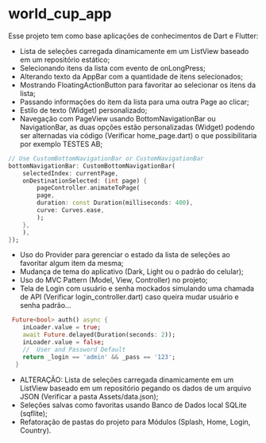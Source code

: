 # world_cup_app

Esse projeto tem como base aplicações de conhecimentos de Dart e Flutter:
- Lista de seleções carregada dinamicamente em um ListView baseado em um repositório estático;
- Selecionando itens da lista com evento de onLongPress;
- Alterando texto da AppBar com a quantidade de itens selecionados;
- Mostrando FloatingActionButton para favoritar ao selecionar os itens da lista;
- Passando informações do item da lista para uma outra Page ao clicar;
- Estilo de texto (Widget) personalizado; 
- Navegação com PageView usando BottomNavigationBar ou NavigationBar, as duas opções estão personalizadas (Widget) podendo ser alternadas via código (Verificar home_page.dart) o que possibilitaria por exemplo TESTES AB;

```dart
// Use CustomBottomNavigationBar or CustomNavigationBar
bottomNavigationBar: CustomBottomNavigationBar(
    selectedIndex: currentPage,
    onDestinationSelected: (int page) {
        pageController.animateToPage(
        page,
        duration: const Duration(milliseconds: 400),
        curve: Curves.ease,
        );
    },
    ),
});
```

- Uso do Provider para gerenciar o estado da lista de seleções ao favoritar algum item da mesma;
- Mudança de tema do aplicativo (Dark, Light ou o padrão do celular);
- Uso do MVC Pattern (Model, View, Controller) no projeto;
- Tela de Login com usuário e senha mockados simulando uma chamada de API (Verificar login_controller.dart) caso queira mudar usuário e senha padrão...

```dart
 Future<bool> auth() async {
    inLoader.value = true;
    await Future.delayed(Duration(seconds: 2));
    inLoader.value = false;
    //  User and Password Default
    return _login == 'admin' && _pass == '123';
  }
```

- ALTERAÇÃO: Lista de seleções carregada dinamicamente em um ListView baseado em um repositório pegando os dados de um arquivo JSON (Verificar a pasta Assets/data.json);
- Seleções salvas como favoritas usando Banco de Dados local SQLite (sqflite);
- Refatoração de pastas do projeto para Módulos (Splash, Home, Login, Country).
